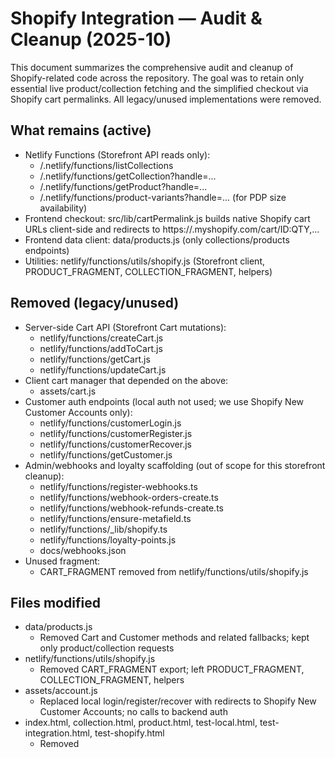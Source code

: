 # Shopify Integration — Audit & Cleanup (2025-10)

This document summarizes the comprehensive audit and cleanup of Shopify-related code across the repository. The goal was to retain only essential live product/collection fetching and the simplified checkout via Shopify cart permalinks. All legacy/unused implementations were removed.

## What remains (active)
- Netlify Functions (Storefront API reads only):
  - /.netlify/functions/listCollections
  - /.netlify/functions/getCollection?handle=...
  - /.netlify/functions/getProduct?handle=...
  - /.netlify/functions/product-variants?handle=... (for PDP size availability)
- Frontend checkout: src/lib/cartPermalink.js builds native Shopify cart URLs client-side and redirects to https://<store>.myshopify.com/cart/ID:QTY,...
- Frontend data client: data/products.js (only collections/products endpoints)
- Utilities: netlify/functions/utils/shopify.js (Storefront client, PRODUCT_FRAGMENT, COLLECTION_FRAGMENT, helpers)

## Removed (legacy/unused)
- Server-side Cart API (Storefront Cart mutations):
  - netlify/functions/createCart.js
  - netlify/functions/addToCart.js
  - netlify/functions/getCart.js
  - netlify/functions/updateCart.js
- Client cart manager that depended on the above:
  - assets/cart.js
- Customer auth endpoints (local auth not used; we use Shopify New Customer Accounts only):
  - netlify/functions/customerLogin.js
  - netlify/functions/customerRegister.js
  - netlify/functions/customerRecover.js
  - netlify/functions/getCustomer.js
- Admin/webhooks and loyalty scaffolding (out of scope for this storefront cleanup):
  - netlify/functions/register-webhooks.ts
  - netlify/functions/webhook-orders-create.ts
  - netlify/functions/webhook-refunds-create.ts
  - netlify/functions/ensure-metafield.ts
  - netlify/functions/_lib/shopify.ts
  - netlify/functions/loyalty-points.js
  - docs/webhooks.json
- Unused fragment:
  - CART_FRAGMENT removed from netlify/functions/utils/shopify.js

## Files modified
- data/products.js
  - Removed Cart and Customer methods and related fallbacks; kept only product/collection requests
- netlify/functions/utils/shopify.js
  - Removed CART_FRAGMENT export; left PRODUCT_FRAGMENT, COLLECTION_FRAGMENT, helpers
- assets/account.js
  - Replaced local login/register/recover with redirects to Shopify New Customer Accounts; no calls to backend auth
- index.html, collection.html, product.html, test-local.html, test-integration.html, test-shopify.html
  - Removed <script src="assets/cart.js"> includes
- README-SHOPIFY.md
  - Updated features and API endpoints to reflect simplified checkout and removed endpoints

## Audited files (Shopify references)
- Frontend
  - script.js (Add to Cart UI, cart drawer UI, proceed-to-checkout uses CartPermalink)
  - src/lib/cartPermalink.js (active)
  - data/products.js (active, reduced scope)
  - assets/account.js (active, redirects to Shopify login/account)
  - HTML pages: index.html, collection.html, product.html, test-*.html
- Netlify Functions
  - getProduct.js, getCollection.js, listCollections.js (active)
  - product-variants.ts (active)
  - utils/shopify.js (active)
  - [removed] createCart.js, addToCart.js, getCart.js, updateCart.js
  - [removed] customerLogin.js, customerRegister.js, customerRecover.js, getCustomer.js
  - [removed] register-webhooks.ts, webhook-orders-create.ts, webhook-refunds-create.ts, ensure-metafield.ts, _lib/shopify.ts, loyalty-points.js

## Environment variables (required)
- SHOPIFY_STOREFRONT_DOMAIN or SHOPIFY_STORE_DOMAIN
- SHOPIFY_STOREFRONT_API_TOKEN or SHOPIFY_STOREFRONT_TOKEN
- SHOPIFY_API_VERSION (optional; defaults inside utils)

No sensitive tokens are exposed client-side.

## Checkout flow (current)
1) Add to Cart updates localStorage cart lines (key: ja_cart_lines)
2) Proceed to Checkout builds cart URL via CartPermalink and navigates
3) Optional: If localStorage.ja_discount is set, it appends ?discount=CODE

## Post-cleanup verification
- Product pages: Load product via getProduct Netlify function (OK)
- Collection pages: Load products via getCollection (OK)
- Add to Cart: Updates localStorage and cart drawer UI (OK)
- Proceed to Checkout: Navigates to Shopify cart permalink (OK)
- Grep for legacy terms (no active code remains): JCart, checkoutCreate, cartLinesAdd, cartLinesUpdate, preview_theme_id, /checkouts/cn

## Immediate next steps
- Ensure Netlify environment variables are set for Storefront API
- Optional: remove or adjust test pages that referenced old auth/cart tests
- Keep README-CHECKOUT.md as the source of truth for checkout behavior

If you need any of the removed features reinstated later (e.g., webhooks, loyalty, server cart), we can restore them in a separate, scoped change.

